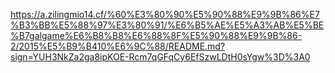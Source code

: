 https://a.zilingmio14.cf/%60%E3%80%90%E5%90%88%E9%9B%86%E7%B3%BB%E5%88%97%E3%80%91/%E6%B5%AE%E5%A3%AB%E5%BE%B7galgame%E6%B8%B8%E6%88%8F%E5%90%88%E9%9B%86-2/2015%E5%B9%B410%E6%9C%88/README.md?sign=YUH3NkZa2ga8ipKOE-Rcm7qGFqCy6EfSzwLDtH0sYgw%3D%3A0